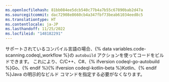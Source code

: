 ```yaml
---
ms.openlocfilehash: 81bb084ee5dcb540c77b4a7b55c67890bab2d47a
ms.sourcegitcommit: dac72908e8660cb4a347fbf73beab61034eed8c5
ms.translationtype: HT
ms.contentlocale: ja-JP
ms.lasthandoff: 11/25/2022
ms.locfileid: "148182291"
---
```

サポートされているコンパイル言語の場合、{% data variables.code-scanning.codeql_workflow %}の `autobuild` アクションを使ってコードをビルドできます。 これにより、C/C++、C#、{% ifversion codeql-go-autobuild %}Go、{% endif %}{% ifversion codeql-kotlin-beta %}Kotlin、{% endif %}Java の明示的なビルド コマンドを指定する必要がなくなります。
